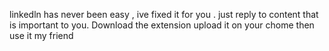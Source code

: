 linkedln has never been easy , ive fixed it for you . just reply to content that is important to you.   Download the extension upload it on your chome then use it my friend
